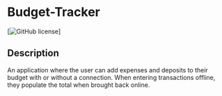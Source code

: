 # Budget-Tracker
[![GitHub license](https://img.shields.io/badge/license-None-important.svg)]

## Description
An application where the user can add expenses and deposits to their budget with or without a connection. When entering transactions offline, they populate the total when brought back online.
